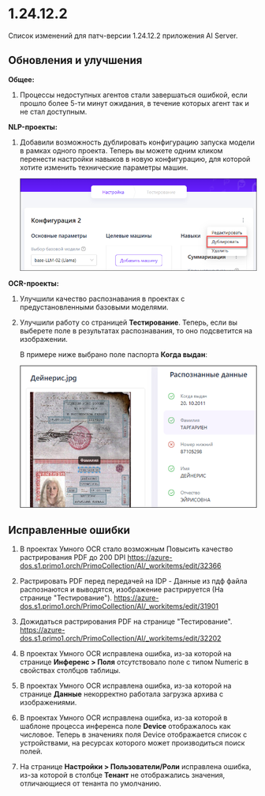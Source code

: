 # 1.24.12.2

Список изменений для патч-версии 1.24.12.2 приложения AI Server.

## Обновления и улучшения 


**Общее:**

1. Процессы недоступных агентов стали завершаться ошибкой, если прошло более 5-ти минут ожидания, в течение которых агент так и не стал доступным.

**NLP-проекты:**

1. Добавили возможность дублировать конфигурацию запуска модели в рамках одного проекта. Теперь вы можете одним кликом перенести настройки навыков в новую конфигурацию, для которой хотите изменить технические параметры машин.

   ![](<../../../release-notes/resources/ai-server/1.24.12.2/duplicate-config.png>)
  

**OCR-проекты:**

1. Улучшили качество распознавания в проектах с предустановленными базовыми моделями. 
1. Улучшили работу со страницей **Тестирование**. Теперь, если вы выберете поле в результатах распознавания, то оно подсветится на изображении.

   В примере ниже выбрано поле паспорта **Когда выдан**:

   ![](<../../../release-notes/resources/ai-server/1.24.12.2/testing-results.png>)


## Исправленные ошибки

1. В проектах Умного OCR стало возможным Повысить качество растрирования PDF до 200 DPI
https://azure-dos.s1.primo1.orch/PrimoCollection/AI/_workitems/edit/32366

1. Растрировать PDF перед передачей на IDP - Данные из пдф файла распознаются и выводятся, изображение растрируется (На странице "Тестирование").
https://azure-dos.s1.primo1.orch/PrimoCollection/AI/_workitems/edit/31901

1. Дожидаться растрирования PDF на странице "Тестирование". https://azure-dos.s1.primo1.orch/PrimoCollection/AI/_workitems/edit/32202

1. В проектах Умного OCR исправлена ошибка, из-за которой на странице **Инференс > Поля** отсутствовало поле с типом Numeric в свойствах столбцов таблицы.
1. В проектах Умного OCR исправлена ошибка, из-за которой на странице **Данные** некорректно работала загрузка архива с изображениями. 
1. В проектах Умного OCR исправлена ошибка, из-за которой в шаблоне процесса инференса поле **Device** отображалось как числовое. Теперь в значениях поля Device отображается список с устройствами, на ресурсах которого может производиться поиск полей.
1. На странице **Настройки > Пользователи/Роли** исправлена ошибка, из-за которой в столбце **Тенант** не отображались значения, отличающиеся от тенанта по умолчанию.





